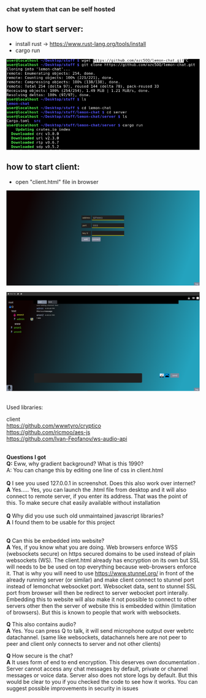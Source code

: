 ### chat system that can be self hosted

## how to start server:
- install rust -> https://www.rust-lang.org/tools/install
- cargo run

![](https://raw.githubusercontent.com/azc5OQ/lemon-chat/master/client/other/pic3.png)



## how to start client:
- open "client.html" file in browser


![](https://raw.githubusercontent.com/azc5OQ/lemon-chat/master/client/other/pic2.png)


![](https://raw.githubusercontent.com/azc5OQ/lemon-chat/master/client/other/pic.png)


<br>
Used libraries:

client
<br>
https://github.com/wwwtyro/cryptico
<br>
https://github.com/ricmoo/aes-js
<br>
https://github.com/Ivan-Feofanov/ws-audio-api




<br>
<b>Questions I got</b>
<br>
<b>Q:</b> Eww, why gradient background? What is this 1990?</b>
<br>
A: You can change this by editing one line of css in client.html<br />  

<br>
<b>Q</b> I see you used 127.0.0.1 in screenshot. Does this also work over internet?
<br>
<b>A</b>  Yes..... Yes, you can launch the .html file from desktop and it will also connect to remote server, if you enter its address. That was the point of this. To make secure chat easily available without installation<br/>
<br /><b>Q</b> Why did you use such old unmaintained javascript libraries?
<br>
<b>A</b> I found them to be usable for this project
<br/>
<br/>

<b>Q</b>  Can this be embedded into website?
<br>
<b>A</b>  Yes, if you know what you are doing. Web browsers enforce WSS (websockets secure) on https secured domains to be used instead of plain websockets (WS).
The client.html already has encryption on its own but SSL will needs to be be used on top everything because web-browsers enforce it.
That is why you will need to use https://www.stunnel.org/ in front of the already running server (or similar) and make client connect to stunnel port instead of lemonchat websocket port. Websocket data, sent to stunnel SSL port from browser will then be redirect to server webocket port interally. Embedding this to website will also make it not possible to connect to other servers other then the server of website this is embedded within (limitation of browsers). But this is known to people that work with websockets.


<b>Q</b>  This also contains audio?
<br>
<b>A</b>  Yes. You can press Q to talk, it will send microphone output over webrtc datachannel. (same like websockets, datachannels here are not peer to peer and client only connects to server and not other clients)


<b>Q</b> How secure is the chat?
<br>
<b>A</b> It uses form of end to end encryption. This deserves own documentation . Server cannot access any chat messages by default, private or channel messages or voice data. Server also does not store logs by default. But this would be clear to you if you checked the code to see how it works. You can suggest possible improvements in security in issues

